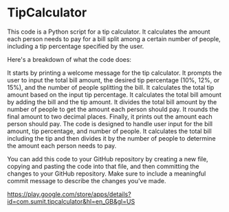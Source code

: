 # TipCalculator

This code is a Python script for a tip calculator. It calculates the amount each person needs to pay for a bill split among a certain number of people, including a tip percentage specified by the user.

Here's a breakdown of what the code does:

It starts by printing a welcome message for the tip calculator.
It prompts the user to input the total bill amount, the desired tip percentage (10%, 12%, or 15%), and the number of people splitting the bill.
It calculates the total tip amount based on the input tip percentage.
It calculates the total bill amount by adding the bill and the tip amount.
It divides the total bill amount by the number of people to get the amount each person should pay.
It rounds the final amount to two decimal places.
Finally, it prints out the amount each person should pay.
The code is designed to handle user input for the bill amount, tip percentage, and number of people. It calculates the total bill including the tip and then divides it by the number of people to determine the amount each person needs to pay.

You can add this code to your GitHub repository by creating a new file, copying and pasting the code into that file, and then committing the changes to your GitHub repository. Make sure to include a meaningful commit message to describe the changes you've made.


https://play.google.com/store/apps/details?id=com.sumit.tipcalculator&hl=en_GB&gl=US
